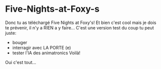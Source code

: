# Five-Nights-at-Foxy-s
Donc tu as téléchargé Five Nights at Foxy's! Et bien c'est cool mais je dois te prévenir, il n'y a RIEN a y faire... C'est une version test du coup tu peut juste:
- bouger
- interragir avec LA PORTE (e)
- tester l'IA des animatronics
Voilà!



Oui c'est tout...
